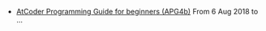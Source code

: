 * [AtCoder Programming Guide for beginners (APG4b)](https://beta.atcoder.jp/contests/apg4b)
From 6 Aug 2018 to ...
